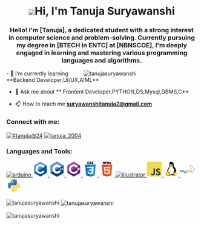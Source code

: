<h1 align="center"><img src="https://media4.giphy.com/media/v1.Y2lkPTc5MGI3NjExcTByYWV3YWpoc3IzbjdlbTkzaGk2bmVqc3E4OHh2djgwMWRzNTBtZCZlcD12MV9pbnRlcm5hbF9naWZfYnlfaWQmY3Q9Zw/jKkqqRlfzajljKVV5p/giphy.webp" width="80px" align="center">Hi, I'm Tanuja Suryawanshi</h1>
<h3 align="center">Hello! I'm [Tanuja], a dedicated student with a strong interest in computer science and problem-solving. Currently pursuing my degree in [BTECH in ENTC] at [NBNSCOE], I'm deeply engaged in learning and mastering various programming languages and algorithms.</h3>
<img src="https://static.vecteezy.com/system/resources/thumbnails/002/274/676/small_2x/woman-working-on-laptop-freelance-remote-working-online-studying-work-from-home-illustration-vector.jpg" width="300px" alt="tanujasuryawanshi"  align="right"/> 

<p align="left">
- 🌱 I’m currently learning **Backend Developer,UI/UX,AIML**

- 💬 Ask me about ** Frontent Developer,PYTHON,DS,Mysql,DBMS,C**

- 📫 How to reach me **suryawanshitanuja2@gmail.com**

  <p/>
  

<h3 align="left">Connect with me:</h3>
<p align="left">
<a href="https://linkedin.com/in/#tanuja@24" target="blank"><img align="center" src="https://raw.githubusercontent.com/rahuldkjain/github-profile-readme-generator/master/src/images/icons/Social/linked-in-alt.svg" alt="#tanuja@24" height="30" width="40" /></a>
<a href="https://www.leetcode.com/tanuja_2004" target="blank"><img align="center" src="https://raw.githubusercontent.com/rahuldkjain/github-profile-readme-generator/master/src/images/icons/Social/leet-code.svg" alt="tanuja_2004" height="30" width="40" /></a>
</p>

<h3 align="left">Languages and Tools:</h3>
<p align="left"> <a href="https://www.arduino.cc/" target="_blank" rel="noreferrer"> <img src="https://cdn.worldvectorlogo.com/logos/arduino-1.svg" alt="arduino" width="40" height="40"/> </a> <a href="https://www.cprogramming.com/" target="_blank" rel="noreferrer"> <img src="https://raw.githubusercontent.com/devicons/devicon/master/icons/c/c-original.svg" alt="c" width="40" height="40"/> </a> <a href="https://www.w3schools.com/cpp/" target="_blank" rel="noreferrer"> <img src="https://raw.githubusercontent.com/devicons/devicon/master/icons/cplusplus/cplusplus-original.svg" alt="cplusplus" width="40" height="40"/> </a> <a href="https://www.w3schools.com/cs/" target="_blank" rel="noreferrer"> <img src="https://raw.githubusercontent.com/devicons/devicon/master/icons/csharp/csharp-original.svg" alt="csharp" width="40" height="40"/> </a> <a href="https://www.w3schools.com/css/" target="_blank" rel="noreferrer"> <img src="https://raw.githubusercontent.com/devicons/devicon/master/icons/css3/css3-original-wordmark.svg" alt="css3" width="40" height="40"/> </a> <a href="https://www.w3.org/html/" target="_blank" rel="noreferrer"> <img src="https://raw.githubusercontent.com/devicons/devicon/master/icons/html5/html5-original-wordmark.svg" alt="html5" width="40" height="40"/> </a> <a href="https://www.adobe.com/in/products/illustrator.html" target="_blank" rel="noreferrer"> <img src="https://www.vectorlogo.zone/logos/adobe_illustrator/adobe_illustrator-icon.svg" alt="illustrator" width="40" height="40"/> </a> <a href="https://developer.mozilla.org/en-US/docs/Web/JavaScript" target="_blank" rel="noreferrer"> <img src="https://raw.githubusercontent.com/devicons/devicon/master/icons/javascript/javascript-original.svg" alt="javascript" width="40" height="40"/> </a> <a href="https://www.linux.org/" target="_blank" rel="noreferrer"> <img src="https://raw.githubusercontent.com/devicons/devicon/master/icons/linux/linux-original.svg" alt="linux" width="40" height="40"/> </a> <a href="https://www.mysql.com/" target="_blank" rel="noreferrer"> <img src="https://raw.githubusercontent.com/devicons/devicon/master/icons/mysql/mysql-original-wordmark.svg" alt="mysql" width="40" height="40"/> </a> <a href="https://www.python.org" target="_blank" rel="noreferrer"> <img src="https://raw.githubusercontent.com/devicons/devicon/master/icons/python/python-original.svg" alt="python" width="40" height="40"/> </a> </p>

<p><img align="left" src="https://github-readme-stats.vercel.app/api/top-langs?username=tanujasuryawanshi&show_icons=true&locale=en&layout=compact" alt="tanujasuryawanshi" /></p>

<p>&nbsp;<img align="center" src="https://github-readme-stats.vercel.app/api?username=tanujasuryawanshi&show_icons=true&locale=en" alt="tanujasuryawanshi" /></p>

<p><img align="center" src="https://github-readme-streak-stats.herokuapp.com/?user=tanujasuryawanshi&" alt="tanujasuryawanshi" /></p>
